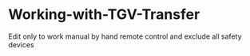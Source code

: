 # Working-with-TGV-Transfer
Edit only to work manual by hand remote control 
and exclude all safety devices
